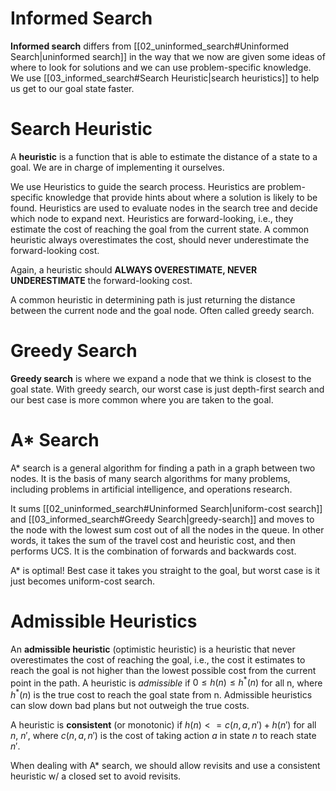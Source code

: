 # Informed Search

**Informed search** differs from [[02_uninformed_search#Uninformed Search|uninformed search]] in the way that we now are given some ideas of where to look for solutions and we can use problem-specific knowledge. We use [[03_informed_search#Search Heuristic|search heuristics]] to help us get to our goal state faster. 

# Search Heuristic
A **heuristic** is a function that is able to estimate the distance of a state to a goal. We are in charge of implementing it ourselves. 

We use Heuristics to guide the search process. Heuristics are problem-specific knowledge that provide hints about where a solution is likely to be found. Heuristics are used to evaluate nodes in the search tree and decide which node to expand next.
Heuristics are forward-looking, i.e., they estimate the cost of reaching the goal from the current state. A common heuristic always overestimates the cost, should never underestimate the forward-looking cost. 

Again, a heuristic should **ALWAYS OVERESTIMATE, NEVER UNDERESTIMATE** the forward-looking cost. 

A common heuristic in determining path is just returning the distance between the current node and the goal node. Often called greedy search.

# Greedy Search

**Greedy search** is where we expand a node that we think is closest to the goal state. With greedy search, our worst case is just depth-first search and our best case is more common where you are taken to the goal.

# A\* Search

A\* search is a general algorithm for finding a path in a graph between two nodes. It is the basis of many search algorithms for many problems, including problems in artificial intelligence, and operations research.

It sums [[02_uninformed_search#Uninformed Search|uniform-cost search]] and [[03_informed_search#Greedy Search|greedy-search]] and moves to the node with the lowest sum cost out of all the nodes in the queue. In other words, it takes the sum of the travel cost and heuristic cost, and then performs UCS. It is the combination of forwards and backwards cost. 

A\* is optimal! Best case it takes you straight to the goal, but worst case is it just becomes uniform-cost search.

# Admissible Heuristics

An **admissible heuristic** (optimistic heuristic) is a heuristic that never overestimates the cost of reaching the goal, i.e., the cost it estimates to reach the goal is not higher than the lowest possible cost from the current point in the path. A heuristic is *admissible* if $0\leq h(n) \leq h^*(n)$ for all n, where $h^*(n)$ is the true cost to reach the goal state from n.
Admissible heuristics can slow down bad plans but not outweigh the true costs. 

A heuristic is **consistent** (or monotonic) if $h(n) <= c(n, a, n') + h(n')$ for all $n$, $n'$, where $c(n, a, n')$ is the cost of taking action $a$ in state $n$ to reach state $n'$.

When dealing with A* search, we should allow revisits and use a consistent heuristic w/ a closed set to avoid revisits. 
